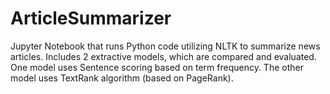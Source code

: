 # ArticleSummarizer

Jupyter Notebook that runs Python code utilizing NLTK to summarize news articles. 
Includes 2 extractive models, which are compared and evaluated. 
One model uses Sentence scoring based on term frequency. 
The other model uses TextRank algorithm (based on PageRank). 
